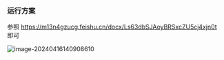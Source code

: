 ### 运行方案

参照 https://m13n4gzucg.feishu.cn/docx/Ls63dbSJAoyBRSxcZU5cj4xjn0t 即可

![image-20240416140908610](C:\Users\qi\AppData\Roaming\Typora\typora-user-images\image-20240416140908610.png)